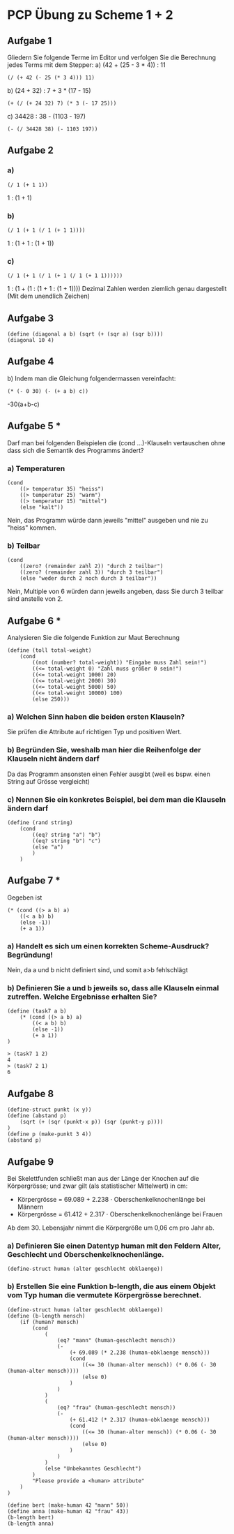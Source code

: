 # PCP Übung zu Scheme 1 + 2

## Aufgabe 1
Gliedern Sie folgende Terme im Editor und verfolgen Sie die Berechnung jedes Terms mit dem Stepper:
a) (42 + (25 - 3 * 4)) : 11
```racket
(/ (+ 42 (- 25 (* 3 4))) 11)
```
b) (24 + 32) : 7 + 3 * (17 - 15)
```racket
(+ (/ (+ 24 32) 7) (* 3 (- 17 25)))
```
c) 34428 : 38 - (1103 - 197)
```racket
(- (/ 34428 38) (- 1103 197))
```

## Aufgabe 2

### a)
```racket
(/ 1 (+ 1 1))
```
1 : (1 + 1)
### b)
```racket
(/ 1 (+ 1 (/ 1 (+ 1 1))))
```
1 : (1 + 1 : (1 + 1))
### c)
```racket
(/ 1 (+ 1 (/ 1 (+ 1 (/ 1 (+ 1 1))))))
```
1 : (1 + (1 : (1 + 1 : (1 + 1))))
Dezimal Zahlen werden ziemlich genau dargestellt (Mit dem unendlich Zeichen)

## Aufgabe 3
```racket
(define (diagonal a b) (sqrt (+ (sqr a) (sqr b))))
(diagonal 10 4)
```

## Aufgabe 4

b) Indem man die Gleichung folgendermassen vereinfacht:
```racket
(* (- 0 30) (- (+ a b) c))
```
-30(a+b-c)

## Aufgabe 5 *

Darf man bei folgenden Beispielen die (cond ...)-Klauseln vertauschen ohne dass sich die Semantik
des Programms ändert?

### a) Temperaturen
```racket
(cond
	((> temperatur 35) "heiss")
	((> temperatur 25) "warm")
	((> temperatur 15) "mittel")
	(else "kalt"))
```
Nein, das Programm würde dann jeweils "mittel" ausgeben und nie zu "heiss" kommen.

### b) Teilbar
```racket
(cond
	((zero? (remainder zahl 2)) "durch 2 teilbar")
	((zero? (remainder zahl 3)) "durch 3 teilbar")
	(else "weder durch 2 noch durch 3 teilbar"))
```
Nein, Multiple von 6 würden dann jeweils angeben, dass Sie durch 3 teilbar sind anstelle von 2.

## Aufgabe 6 *
Analysieren Sie die folgende Funktion zur Maut Berechnung
```racket
(define (toll total-weight)
	(cond
		((not (number? total-weight)) "Eingabe muss Zahl sein!")
		((<= total-weight 0) "Zahl muss größer 0 sein!")
		((<= total-weight 1000) 20)
		((<= total-weight 2000) 30)
		((<= total-weight 5000) 50)
		((<= total-weight 10000) 100)
		(else 250)))
```

### a) Welchen Sinn haben die beiden ersten Klauseln?
Sie prüfen die Attribute auf richtigen Typ und positiven Wert.

### b) Begründen Sie, weshalb man hier die Reihenfolge der Klauseln nicht ändern darf
Da das Programm ansonsten einen Fehler ausgibt (weil es bspw. einen String auf Grösse vergleicht)

### c) Nennen Sie ein konkretes Beispiel, bei dem man die Klauseln ändern darf
```racket
(define (rand string)
	(cond
		((eq? string "a") "b")
		((eq? string "b") "c")
		(else "a")
		)
	)
```
## Aufgabe 7 *

Gegeben ist
```racket
(* (cond ((> a b) a)
	((< a b) b)
	(else -1))
	(+ a 1))
```
### a) Handelt es sich um einen korrekten Scheme-Ausdruck? Begründung!
Nein, da a und b nicht definiert sind, und somit a>b fehlschlägt
### b) Definieren Sie a und b jeweils so, dass alle Klauseln einmal zutreffen. Welche Ergebnisse erhalten Sie?
```racket
(define (task7 a b)
	(* (cond ((> a b) a)
		((< a b) b)
		(else -1))
		(+ a 1))
)
```
```racket
> (task7 1 2)
4
> (task7 2 1)
6
```

## Aufgabe 8
```racket
(define-struct punkt (x y))
(define (abstand p) 
	(sqrt (+ (sqr (punkt-x p)) (sqr (punkt-y p))))
)
(define p (make-punkt 3 4))
(abstand p)
```

## Aufgabe 9
Bei Skelettfunden schließt man aus der Länge der Knochen auf die Körpergrösse; und zwar gilt (als
statistischer Mittelwert) in cm:

* Körpergrösse = 69.089 + 2.238 ⋅ Oberschenkelknochenlänge bei Männern
* Körpergrösse = 61.412 + 2.317 ⋅ Oberschenkelknochenlänge bei Frauen

Ab dem 30. Lebensjahr nimmt die Körpergröße um 0,06 cm pro Jahr ab.
### a) Definieren Sie einen Datentyp human mit den Feldern Alter, Geschlecht und Oberschenkelknochenlänge.
```racket
(define-struct human (alter geschlecht obklaenge))
```
### b) Erstellen Sie eine Funktion b-length, die aus einem Objekt vom Typ human die vermutete Körpergrösse berechnet.
```racket
(define-struct human (alter geschlecht obklaenge))
(define (b-length mensch)
	(if (human? mensch) 
		(cond
			(
				(eq? "mann" (human-geschlecht mensch))
				(- 
					(+ 69.089 (* 2.238 (human-obklaenge mensch)))
					(cond 
						((<= 30 (human-alter mensch)) (* 0.06 (- 30 (human-alter mensch))))
						(else 0)
					)
				)
			)
			(
				(eq? "frau" (human-geschlecht mensch))
				(- 
					(+ 61.412 (* 2.317 (human-obklaenge mensch)))
					(cond 
						((<= 30 (human-alter mensch)) (* 0.06 (- 30 (human-alter mensch))))
						(else 0)
					)
				)
			)
			(else "Unbekanntes Geschlecht")
		)
		"Please provide a <human> attribute"
	)
)
```
```racket
(define bert (make-human 42 "mann" 50))
(define anna (make-human 42 "frau" 43))
(b-length bert)
(b-length anna)
```